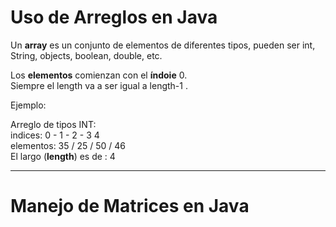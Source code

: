 # Uso de Arreglos en Java


Un **array** es un conjunto de elementos de diferentes tipos, pueden ser int, String, objects, boolean, double, etc.<br>

Los **elementos** comienzan con el **índoie** 0. <br>
Siempre el length va a ser igual a length-1 .<br>

Ejemplo: <br>

Arreglo de tipos INT: <br>
indices:  0  -  1  -  2  -  3  4<br>
elementos: 35 / 25 / 50 / 46 <br>
El largo (**length**) es de : 4 <br>

---

# Manejo de Matrices en Java
